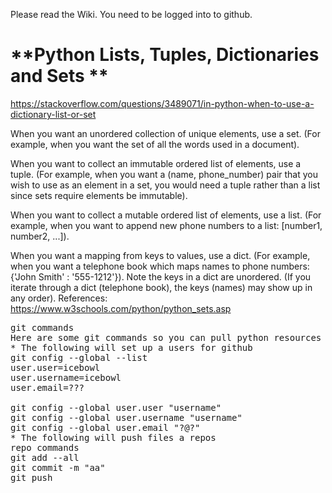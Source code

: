 Please read the Wiki. You need to be logged into to github.
# **Python Lists, Tuples, Dictionaries and Sets **
https://stackoverflow.com/questions/3489071/in-python-when-to-use-a-dictionary-list-or-set

When you want an unordered collection of unique elements, use a set. (For example, when you want the set of all the words used in a document).

When you want to collect an immutable ordered list of elements, use a tuple. (For example, when you want a (name, phone_number) pair that you wish to use as an element in a set, you would need a tuple rather than a list since sets require elements be immutable).

When you want to collect a mutable ordered list of elements, use a list. (For example, when you want to append new phone numbers to a list: [number1, number2, ...]).

When you want a mapping from keys to values, use a dict. (For example, when you want a telephone book which maps names to phone numbers: {'John Smith' : '555-1212'}). Note the keys in a dict are unordered. (If you iterate through a dict (telephone book), the keys (names) may show up in any order).
References:
https://www.w3schools.com/python/python_sets.asp
<pre>
git commands
Here are some git commands so you can pull python resources from this repo
* The following will set up a users for github
git config --global --list
user.user=icebowl
user.username=icebowl
user.email=???

git config --global user.user "username"
git config --global user.username "username"
git config --global user.email "?@?"
* The following will push files a repos
repo commands
git add --all
git commit -m "aa"
git push
</pre>
